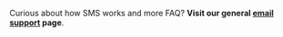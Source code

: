 Curious about how SMS works and more FAQ? **Visit our general [email support](/pages/emails/support) page**.
